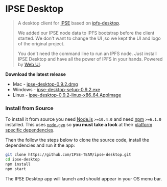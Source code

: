 # IPSE Desktop

> A desktop client for [IPSE](https://ipse.io) based on [ipfs-desktop](https://github.com/ipfs-shipyard/ipfs-desktop).
>
> We added our IPSE node data to IPFS bootstrap before the client started.
> We don't want to change the UI ,so we kept the UI and logo of the original project. 
>
> You don't need the command line to run an IPFS node. Just install IPSE Desktop and have all the power of IPFS in your hands. Powered by [Web UI](https://github.com/ipfs-shipyard/ipfs-webui).

**Download the latest release**

- Mac - [ipse-desktop-0.9.2.dmg](https://github.com/IPSE-TEAM/ipse-desktop/releases/download/v0.9.2/ipse-desktop-0.9.2.dmg)
- Windows - [ipse-desktop-setup-0.9.2.exe](https://github.com/IPSE-TEAM/ipse-desktop/releases/download/v0.9.2/ipse-desktop-setup-0.9.2.exe) 
- Linux - [ipse-desktop-0.9.2-linux-x86_64.AppImage](https://github.com/IPSE-TEAM/ipse-desktop/releases/download/v0.9.2/ipse-desktop-0.9.2-linux-x86_64.AppImage)
### Install from Source

To install it from source you need [Node.js](https://nodejs.org/en/) `>=10.4.0` and
need [npm](npmjs.org) `>=6.1.0` installed. This uses [`node-gyp`](https://github.com/nodejs/node-gyp) so **you must take a look** at their [platform specific dependencies](https://github.com/nodejs/node-gyp#installation).

Then the follow the steps below to clone the source code, install the dependencies and run it the app:

```bash
git clone https://github.com/IPSE-TEAM/ipse-desktop.git
cd ipse-desktop
npm install
npm start
```

The IPSE Desktop app will launch and should appear in your OS menu bar.


